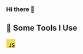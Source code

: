 ### Hi there 👋

<h2>🚀 Some Tools I Use</h2>
<img src="https://raw.githubusercontent.com/devicons/devicon/master/icons/javascript/javascript-original.svg" alt="javascript" width="25" height="25" />
